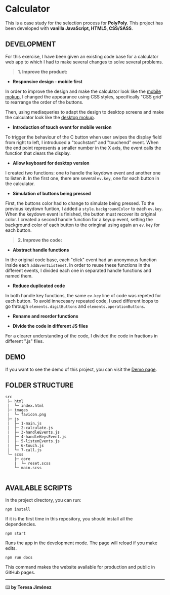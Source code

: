 # Calculator

This is a case study for the selection process for **PolyPoly**. This project has been developed with **vanilla JavaScript, HTML5, CSS/SASS**.

## DEVELOPMENT

For this exercise, I have been given an existing code base for a calculator web app to which I had to make several changes to solve several problems.

> **1. Improve the product:**

- **Responsive design - mobile first**

In order to improve the design and make the calculator look like the [mobile mokup](https://github.com/mteresa-jimenez/calculator/blob/code-improvement/mockups/mobile.png), I changed the appearance using CSS styles, specifically "CSS grid" to rearrange the order of the buttons.

Then, using mediaqueries to adapt the design to desktop screens and make the calculator look like the [desktop mokup](https://github.com/mteresa-jimenez/calculator/blob/code-improvement/mockups/desktop.png).

- **Introduction of touch event for mobile version**

To trigger the behaviour of the C button when user swipes the display field from right to left, I introduced a "touchstart" and "touchend" event. When the end point represents a smaller number in the X axis, the event calls the function that clears the display.

- **Allow keyboard for desktop version**

I created two functions: one to handle the keydown event and another one to listen it. In the first one, there are several ``ev.key``, one for each button in the calculator.

- **Simulation of buttons being pressed**

First, the buttons color had to change to simulate being pressed. To the previous keydown funtion, I added a ``style.backgroundColor`` to each ``ev.key``. 
When the keydown event is finished, the button must recover its original color. I created a second handle function for a keyup event, setting the background color of each button to the oringinal using again an ``ev.key`` for each button.


> **2. Improve the code:**

- **Abstract handle functions**

In the original code base, each "click" event had an anonymous function inside each ``addEventListenet``. In order to reuse these functions in the different events, I divided each one in separated handle functions and named them.

- **Reduce duplicated code**

In both handle key functions, the same ``ev.key`` line of code was repeted for each button. To avoid innecesary repeated code, I used different loops to go through ``elements.digitButtons`` and ``elements.operationButtons``.

- **Rename and reorder functions**

- **Divide the code in different JS files**

For a clearer understanding of the code, I divided the code in fractions in different ".js" files.


## DEMO

If you want to see the demo of this project, you can visit the [Demo page](https://mteresa-jimenez.github.io/calculator/ "Take a look").


## FOLDER STRUCTURE

```
src
 ├─ html
 |  └─ index.html
 ├─ images
 |  └─ favicon.png
 ├─ js 
 |  ├─ 1-main.js
 |  ├─ 2-calculate.js
 |  ├─ 3-handleEvents.js
 |  ├─ 4-handleKeysEvent.js
 |  ├─ 5-listenEvents.js
 |  ├─ 6-touch.js
 |  └─ 7-call.js
 └─ scss
    ├─ core
    |  └─ reset.scss
    └─ main.scss
    
```

## AVAILABLE SCRIPTS

In the project directory, you can run:

 ``npm install``

If it is the first time in this repository, you should install all the dependencies.


``npm start``

Runs the app in the development mode.
The page will reload if you make edits.


 ``npm run docs``

This command makes the website available for production and public in GitHub pages.

---

⌨️ **by Teresa Jiménez**
